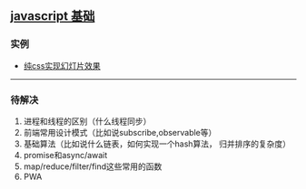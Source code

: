 ## [javascript 基础](note/Base.md)

### 实例

* [纯css实现幻灯片效果](code/prue-css-silder-1.html)

---

### 待解决

1. 进程和线程的区别（什么线程同步）
2. 前端常用设计模式（比如说subscribe,observable等）
3. 基础算法（比如说什么链表，如何实现一个hash算法， 归并排序的复杂度）
4. promise和async/await
5. map/reduce/filter/find这些常用的函数 
6.  PWA